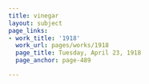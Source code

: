 ```yaml
---
title: vinegar
layout: subject
page_links:
- work_title: '1918'
  work_url: pages/works/1918
  page_title: Tuesday, April 23, 1918
  page_anchor: page-489

---
```

